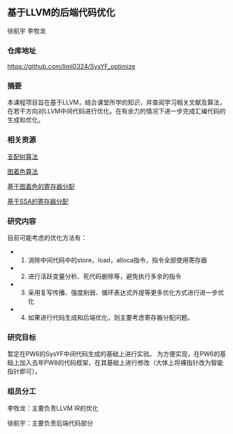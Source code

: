 ## 基于LLVM的后端代码优化

徐航宇 李牧龙

### 仓库地址

https://github.com/liml0324/SysYF_optimize

### 摘要

本课程项目旨在基于LLVM，结合课堂所学的知识，并查阅学习相关文献及算法，在若干方向对LLVM中间代码进行优化。在有余力的情况下进一步完成汇编代码的生成和优化。

### 相关资源

[支配树算法](https://www.cs.tufts.edu/comp/150FP/archive/keith-cooper/dom14.pdf)

[图着色算法](https://www.sciencedirect.com/science/article/abs/pii/B9781483231877500155)

[基于图着色的寄存器分配](https://www.sciencedirect.com/science/article/abs/pii/0096055181900485)

[基于SSA的寄存器分配](https://pp.ipd.kit.edu/uploads/publikationen/stemmergrabow21masterarbeit.pdf)

### 研究内容

目前可能考虑的优化方法有：

- 1. 消除中间代码中的store，load，alloca指令，指令全部使用寄存器
- 2. 进行活跃变量分析、死代码删除等，避免执行多余的指令
- 3. 采用复写传播、强度削弱、循环表达式外提等更多优化方式进行进一步优化
- 4. 如果进行代码生成和后端优化，则主要考虑寄存器分配问题。

### 研究目标

暂定在PW6的SysYF中间代码生成的基础上进行实验。
为方便实现，在PW6的基础上加入去年PW8的代码框架，在其基础上进行修改（大体上将裸指针改为智能指针即可）。

### 组员分工

李牧龙：主要负责LLVM IR的优化

徐航宇：主要负责后端代码部分
